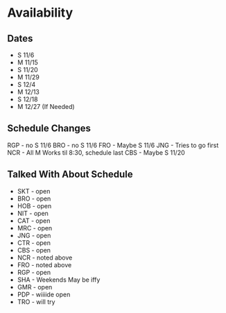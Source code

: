 # Availability

## Dates

-   S 11/6
-   M 11/15
-   S 11/20
-   M 11/29
-   S 12/4
-   M 12/13
-   S 12/18
-   M 12/27 (If Needed)

## Schedule Changes

RGP - no S 11/6
BRO - no S 11/6
FRO - Maybe S 11/6
JNG - Tries to go first
NCR - All M Works til 8:30, schedule last
CBS - Maybe S 11/20

## Talked With About Schedule

-   SKT - open
-   BRO - open
-   HOB - open
-   NIT - open
-   CAT - open
-   MRC - open
-   JNG - open
-   CTR - open
-   CBS - open
-   NCR - noted above
-   FRO - noted above
-   RGP - open
-   SHA - Weekends May be iffy
-   GMR - open
-   PDP - wiiiide open
-   TRO - will try

